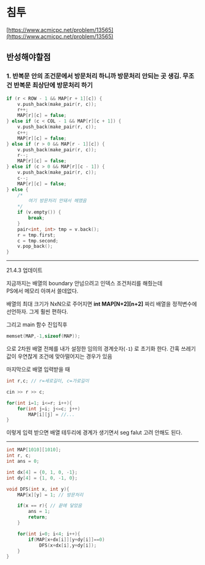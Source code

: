 # 침투

[https://www.acmicpc.net/problem/13565](https://www.acmicpc.net/problem/13565)

## 반성해야할점

### 1. 반복문 안의 조건문에서 방문처리 하니까 방문처리 안되는 곳 생김. 무조건 반복문 최상단에 방문처리 하기

```cpp
if (r < ROW - 1 && MAP[r + 1][c]) {
    v.push_back(make_pair(r, c));
    r++;
    MAP[r][c] = false;
} else if (c < COL - 1 && MAP[r][c + 1]) {
    v.push_back(make_pair(r, c));
    c++;
    MAP[r][c] = false;
} else if (r > 0 && MAP[r - 1][c]) {
    v.push_back(make_pair(r, c));
    r--;
    MAP[r][c] = false;
} else if (c > 0 && MAP[r][c - 1]) {
    v.push_back(make_pair(r, c));
    c--;
    MAP[r][c] = false;
} else {
    /*
        여기 방문처리 안돼서 헤맸음
    */
    if (v.empty()) {
        break;
    }
    pair<int, int> tmp = v.back();
    r = tmp.first;
    c = tmp.second;
    v.pop_back();
}
```

---

21.4.3 업데이트

지금까지는 배열의 boundary 안넘으려고 인덱스 조건처리를 해줬는데  
PS에서 메모리 아껴서 쓸데없다.

배열의 최대 크기가 NxN으로 주어지면 **int MAP[N+2][n+2]** 짜리 배열을 정적변수에 선언하자. 그게 훨씬 편하다.

그리고 main 함수 진입직후

```cpp
memset(MAP,-1,sizeof(MAP));
```

으로 2차원 배열 전체를 내가 설정한 임의의 경계숫자(`-1`) 로 초기화 한다. 간혹 쓰레기 값이 우연찮게 조건에 맞아떨어지는 경우가 있음

마지막으로 배열 입력받을 때

```cpp
int r,c; // r=세로길이, c=가로길이

cin >> r >> c;

for(int i=1; i<=r; i++){
    for(int j=i; j<=c; j++)
        MAP[i][j] = //...
}
```

이렇게 입력 받으면 배열 테두리에 경계가 생기면서 seg falut 고려 안해도 된다.

---

```cpp
int MAP[1010][1010];
int r, c;
int ans = 0;

int dx[4] = {0, 1, 0, -1};
int dy[4] = {1, 0, -1, 0};

void DFS(int x, int y){
    MAP[x][y] = 1; // 방문처리

    if(x == r){ // 끝에 닿았음
        ans = 1;
        return;
    }

    for(int i=0; i<4; i++){
        if(MAP[x+dx[i]][y+dy[i]]==0)
            DFS(x+dx[i],y+dy[i]);
    }
}
```
